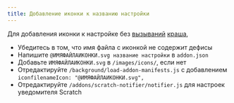 ```yaml
---
title: Добавление иконки к названию настройки
---
```

Для добавления иконки к настройке без [вызываний](https://github.com/ScratchAddons/ScratchAddons/pull/1529) [краша](https://github.com/ScratchAddons/ScratchAddons/commit/ead64b9da1434e7ed593c141cba7b02addd70a54),

- Убедитесь в том, что имя файла с иконкой не содержит дефисы
- Напишите `@ИМЯФАЙЛАИКОНКИ.svg название настройки` в `addon.json`
- Добавьте `ИМЯФАЙЛАИКОНКИ.svg` в `/images/icons/`, если нет
- Отредактируйте `/background/load-addon-manifests.js` с добавлением `iconfilenameIcon: "@ИМЯФАЙЛАИКОНКИ.svg",`
- Отредактируйте `/addons/scratch-notifier/notifier.js` для настроек уведомителя Scratch